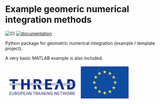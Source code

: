 # Example geomeric numerical integration methods

![CI](https://github.com/THREAD-3-2/example_gni_project/workflows/CI/badge.svg)
[![documentation](https://img.shields.io/badge/docs-passing-<COLOR>.svg)](https://THREAD-3-2.github.io/example_gni_project/)

Python package for geometric numerical integration (example / template project).

A very basic MATLAB example is also included.

![](https://github.com/THREAD-3-2/.github/blob/main/profile/thread-logo.jpg)
![](https://github.com/THREAD-3-2/.github/blob/main/profile/flag_yellow.png)
